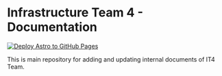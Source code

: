 # Infrastructure Team 4 - Documentation

[![Deploy Astro to GitHub Pages](https://github.com/Civica/Infrastructure-Team-4/actions/workflows/astro.yml/badge.svg?branch=main)](https://github.com/Civica/Infrastructure-Team-4/actions/workflows/astro.yml)

This is main repository for adding and updating internal documents of IT4 Team.